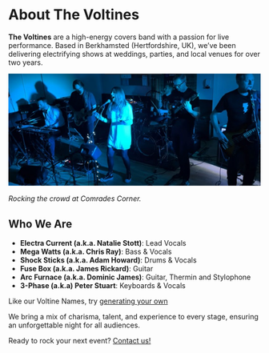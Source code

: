# About The Voltines

**The Voltines** are a high-energy covers band with a passion for live performance. Based in Berkhamsted (Hertfordshire, UK), we’ve been delivering electrifying shows at weddings, parties, and local venues for over two years.

![Rocking the crowd at Comrades Corner](img/comrades-corner.jpg)

*Rocking the crowd at Comrades Corner.*

## Who We Are
- **Electra Current (a.k.a. Natalie Stott)**: Lead Vocals  
- **Mega Watts (a.k.a. Chris Ray)**: Bass & Vocals  
- **Shock Sticks (a.k.a. Adam Howard)**: Drums & Vocals  
- **Fuse Box (a.k.a. James Rickard)**: Guitar
- **Arc Furnace (a.k.a. Dominic James)**: Guitar, Thermin and Stylophone
- **3-Phase (a.k.a) Peter Stuart**: Keyboards & Vocals

Like our Voltine Names, try [generating your own](name_generator.html)

We bring a mix of charisma, talent, and experience to every stage, ensuring an unforgettable night for all audiences.

Ready to rock your next event? [Contact us!](contact.html)
